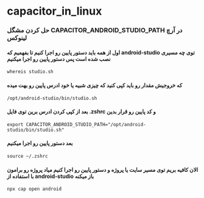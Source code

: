 # capacitor_in_linux

### حل کردن مشگل CAPACITOR_ANDROID_STUDIO_PATH در آرچ لینوکس

#### اول از همه باید دستور پایین رو اجرا کنیم تا بفهمیم که android-studio توی چه مسیری نصب شده است پس دستور پایین رو اجرا میکنیم

```
whereis studio.sh
```

#### که خروجیش مقدار رو باید کپی کنید که چیزی شبیه یا خود ادرس پایین رو بهت میده

```
/opt/android-studio/bin/studio.sh
```

#### بعد از کپی کردن ادرس برین توی فایل .zshrc و کد پایین رو قرار بدین

```
export CAPACITOR_ANDROID_STUDIO_PATH="/opt/android-studio/bin/studio.sh"
```

#### بعد دستور پایین رو اجرا میکنیم 

```
source ~/.zshrc
```

#### الان کافیه بریم توی مسیر سایت یا پروژه و دستور پایین رو اجرا کنیم میاد پروژه رو برامون با استفاده از android-studio باز میکنه

```
npx cap open android
```
